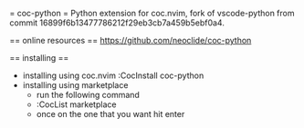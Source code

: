 
= coc-python =
Python extension for coc.nvim, fork of vscode-python from commit 16899f6b13477786212f29eb3cb7a459b5ebf0a4.

== online resources ==
https://github.com/neoclide/coc-python

== installing ==
* installing using coc.nvim
	:CocInstall coc-python
* installing using marketplace
	- run the following command
	- :CocList marketplace
	- once on the one that you want hit enter

